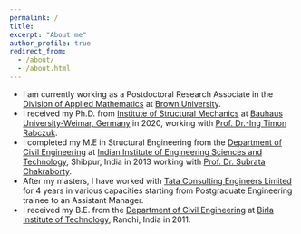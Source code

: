 ```yaml
---
permalink: /
title: 
excerpt: "About me"
author_profile: true
redirect_from: 
  - /about/
  - /about.html
---
```


- I am currently working as a Postdoctoral Research Associate in the [Division of Applied Mathematics](https://www.brown.edu/research/projects/crunch/home) at [Brown University](https://www.brown.edu/). 
- I received my Ph.D. from [Institute of Structural Mechanics](https://www.uni-weimar.de/en/civil-engineering/institute/ism/) at [Bauhaus University-Weimar, Germany](https://www.uni-weimar.de/en/university/start/) in 2020, working with [Prof. Dr.-Ing Timon Rabczuk](https://www.uni-weimar.de/en/civil-engineering/institute/ism/team/professors/prof-dr-ing-timon-rabczuk/). 
- I completed my M.E in Structural Engineering from the [Department of Civil Engineering](https://www.iiests.ac.in/IIEST/AcaUnitDetails/CE) at [Indian Institute of Engineering Sciences and Technology](https://www.iiests.ac.in/), Shibpur, India in 2013 working with [Prof. Dr. Subrata Chakraborty](https://www.iiests.ac.in/IIEST/Faculty/civil-schak).
- After my masters, I have worked with [Tata Consulting Engineers Limited](https://www.tce.co.in/) for 4 years in various capacities starting from Postgraduate Engineering trainee to an Assistant Manager. 
- I received my B.E. from the [Department of Civil Engineering](https://www.bitmesra.ac.in/Show_Department_Section?cid=1&deptid=50) at [Birla Institute of Technology](https://www.bitmesra.ac.in/), Ranchi, India in 2011.
